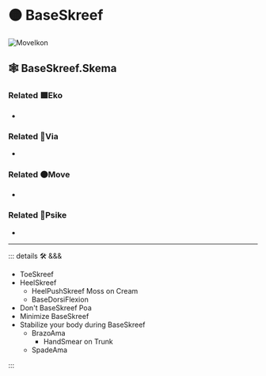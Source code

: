 # 🟠 <move>BaseSkreef</move>

![MoveIkon](/Move/Move_Ikon.png)

## 🕸 BaseSkreef.Skema

### Related 🟩<eko>Eko</eko>

-

### Related 🔻<via>Via</via>

-

### Related 🟠<move>Move</move>

-

### Related 💜<psike>Psike</psike>

-

---

<!-- =================================================== -->
<!-- =================================================== -->
<!-- =================================================== -->
<!-- =================================================== -->
<!-- =================================================== -->
::: details 🛠 <dev>&&&</dev>

- ToeSkreef
- HeelSkreef
    - HeelPushSkreef Moss on Cream
    - BaseDorsiFlexion
- Don't BaseSkreef Poa
- Minimize BaseSkreef
- Stabilize your body during BaseSkreef
    - BrazoAma
        - HandSmear on Trunk
    - SpadeAma

:::
